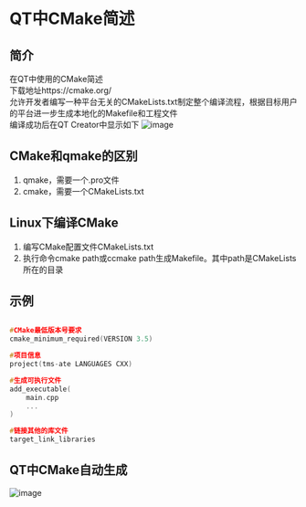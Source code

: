 # QT中CMake简述

## 简介
在QT中使用的CMake简述  
下载地址https://cmake.org/  
允许开发者编写一种平台无关的CMakeLists.txt制定整个编译流程，根据目标用户的平台进一步生成本地化的Makefile和工程文件  
编译成功后在QT Creator中显示如下
![image](CMakeLists/CMake_compiler.png)  


## CMake和qmake的区别
1. qmake，需要一个.pro文件
2. cmake，需要一个CMakeLists.txt

## Linux下编译CMake
1. 编写CMake配置文件CMakeLists.txt
2. 执行命令cmake path或ccmake path生成Makefile。其中path是CMakeLists所在的目录


## 示例
````C++

#CMake最低版本号要求
cmake_minimum_required(VERSION 3.5)

#项目信息
project(tms-ate LANGUAGES CXX)

#生成可执行文件
add_executable(
    main.cpp
    ...
)

#链接其他的库文件
target_link_libraries

````

## QT中CMake自动生成
![image](CMakeLists/QT_CMake_build.png)

